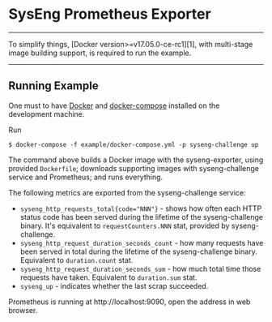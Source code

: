 # SysEng Prometheus Exporter

---

To simplify things, [Docker version>=v17.05.0-ce-rc1][1], with multi-stage image building support,
is required to run the example.

---

## Running Example

One must to have [Docker](https://docker.com) and [docker-compose](https://docs.docker.com/compose/)
installed on the development machine.

Run

~~~
$ docker-compose -f example/docker-compose.yml -p syseng-challenge up
~~~

The command above builds a Docker image with the syseng-exporter, using provided `Dockerfile`;
downloads supporting images with syseng-challenge service and Prometheus; and runs everything.

The following metrics are exported from the syseng-challenge service:

- `syseng_http_requests_total{code="NNN"}` - shows how often each HTTP status code has been served
  during the lifetime of the syseng-challenge binary. It's equivalent to `requestCounters.NNN` stat,
  provided by syseng-challenge.
- `syseng_http_request_duration_seconds_count` - how many requests have been served in total during
  the lifetime of the syseng-challenge binary. Equivalent to `duration.count` stat.
- `syseng_http_request_duration_seconds_sum` - how much total time those requests have taken.
  Equivalent to `duration.sum` stat.
- `syseng_up` - indicates whether the last scrap succeeded.

Prometheus is running at http://localhost:9090, open the address in web browser.
